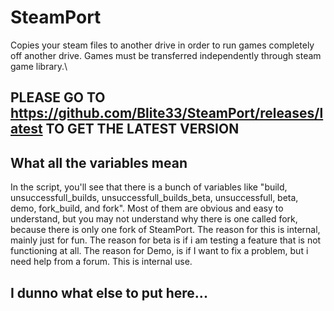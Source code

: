 # SteamPort
Copies your steam files to another drive in order to run games completely off another drive. Games must be transferred independently through steam game library.\
## PLEASE GO TO https://github.com/Blite33/SteamPort/releases/latest TO GET THE LATEST VERSION
## What all the variables mean
In the script, you'll see that there is a bunch of variables like "build, unsuccessfull_builds, unsuccessfull_builds_beta, unsuccessfull, beta, demo, fork_build, and fork".
Most of them are obvious and easy to understand, but you may not understand why there is one called fork, because there is only one fork of SteamPort.
The reason for this is internal, mainly just for fun.
The reason for beta is if i am testing a feature that is not functioning at all.
The reason for Demo, is if I want to fix a problem, but i need help from a forum. This is internal use.
## I dunno what else to put here...
